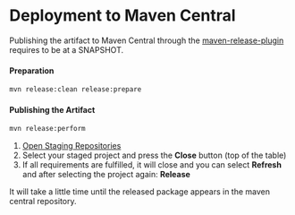 # Deployment to Maven Central

Publishing the artifact to Maven Central through the 
[maven-release-plugin](http://maven.apache.org/maven-release/maven-release-plugin/) requires to be at a SNAPSHOT.

#### Preparation  
```bash
mvn release:clean release:prepare
```

#### Publishing the Artifact
```bash
mvn release:perform
```

1. [Open Staging Repositories](https://oss.sonatype.org/#stagingRepositories)
2. Select your staged project and press the **Close** button (top of the table)
3. If all requirements are fulfilled, it will close and you can select **Refresh** and after selecting the project again: **Release**

It will take a little time until the released package appears in the maven central repository. 
